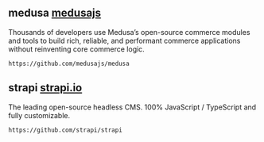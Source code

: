 ## medusa [medusajs](https://github.com/medusajs/medusa)
 Thousands of developers use Medusa’s open-source commerce modules and tools to build rich, reliable, and performant commerce applications without reinventing core commerce logic.

```https://github.com/medusajs/medusa```

## strapi [strapi.io](https://strapi.io/)
The leading open-source headless CMS.
100% JavaScript / TypeScript and fully customizable.

```https://github.com/strapi/strapi```

